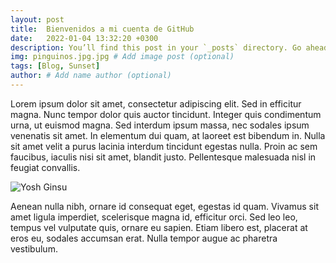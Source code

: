 ```yaml
---
layout: post
title:  Bienvenidos a mi cuenta de GitHub
date:   2022-01-04 13:32:20 +0300
description: You’ll find this post in your `_posts` directory. Go ahead and edit it and re-build the site to see your changes. # Add post description (optional)
img: pinguinos.jpg.jpg # Add image post (optional)
tags: [Blog, Sunset]
author: # Add name author (optional)
---
```

Lorem ipsum dolor sit amet, consectetur adipiscing elit. Sed in efficitur magna. Nunc tempor dolor quis auctor tincidunt. Integer quis condimentum urna, ut euismod magna. Sed interdum ipsum massa, nec sodales ipsum venenatis sit amet. In elementum dui quam, at laoreet est bibendum in. Nulla sit amet velit a purus lacinia interdum tincidunt egestas nulla. Proin ac sem faucibus, iaculis nisi sit amet, blandit justo. Pellentesque malesuada nisl in feugiat convallis. 

![Yosh Ginsu]({{site.baseurl}}/assets/img/yosh-ginsu.jpg)

Aenean nulla nibh, ornare id consequat eget, egestas id quam. Vivamus sit amet ligula imperdiet, scelerisque magna id, efficitur orci. Sed leo leo, tempus vel vulputate quis, ornare eu sapien. Etiam libero est, placerat at eros eu, sodales accumsan erat. Nulla tempor augue ac pharetra vestibulum. 
